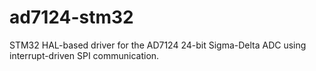 # ad7124-stm32
STM32 HAL-based driver for the AD7124 24-bit Sigma-Delta ADC using interrupt-driven SPI communication.
